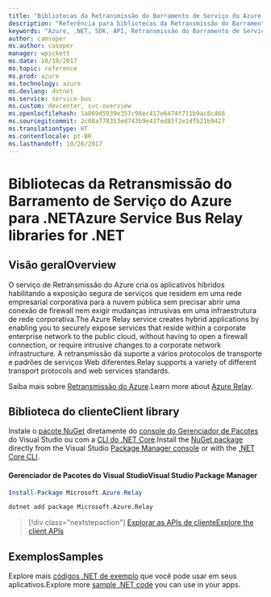 ```yaml
---
title: "Bibliotecas da Retransmissão do Barramento de Serviço do Azure para .NET"
description: "Referência para bibliotecas da Retransmissão do Barramento de Serviço do Azure para .NET"
keywords: "Azure, .NET, SDK, API, Retransmissão do Barramento de Serviço"
author: camsoper
ms.author: casoper
manager: wpickett
ms.date: 10/19/2017
ms.topic: reference
ms.prod: azure
ms.technology: azure
ms.devlang: dotnet
ms.service: service-bus
ms.custom: devcenter, svc-overview
ms.openlocfilehash: 1a869d5939e357c98ec417e6474f711b9ac8c466
ms.sourcegitcommit: 2c08a778353ed743b9e437ed85f2e1dfb21b9427
ms.translationtype: HT
ms.contentlocale: pt-BR
ms.lasthandoff: 10/26/2017
---
```

# <a name="azure-service-bus-relay-libraries-for-net"></a><span data-ttu-id="4e14e-104">Bibliotecas da Retransmissão do Barramento de Serviço do Azure para .NET</span><span class="sxs-lookup"><span data-stu-id="4e14e-104">Azure Service Bus Relay libraries for .NET</span></span>

## <a name="overview"></a><span data-ttu-id="4e14e-105">Visão geral</span><span class="sxs-lookup"><span data-stu-id="4e14e-105">Overview</span></span>

<span data-ttu-id="4e14e-106">O serviço de Retransmissão do Azure cria os aplicativos híbridos habilitando a exposição segura de serviços que residem em uma rede empresarial corporativa para a nuvem pública sem precisar abrir uma conexão de firewall nem exigir mudanças intrusivas em uma infraestrutura de rede corporativa.</span><span class="sxs-lookup"><span data-stu-id="4e14e-106">The Azure Relay service creates hybrid applications by enabling you to securely expose services that reside within a corporate enterprise network to the public cloud, without having to open a firewall connection, or require intrusive changes to a corporate network infrastructure.</span></span> <span data-ttu-id="4e14e-107">A retransmissão dá suporte a vários protocolos de transporte e padrões de serviços Web diferentes.</span><span class="sxs-lookup"><span data-stu-id="4e14e-107">Relay supports a variety of different transport protocols and web services standards.</span></span>
          
<span data-ttu-id="4e14e-108">Saiba mais sobre [Retransmissão do Azure](/azure/service-bus-relay/relay-what-is-it).</span><span class="sxs-lookup"><span data-stu-id="4e14e-108">Learn more about [Azure Relay](/azure/service-bus-relay/relay-what-is-it).</span></span>

## <a name="client-library"></a><span data-ttu-id="4e14e-109">Biblioteca do cliente</span><span class="sxs-lookup"><span data-stu-id="4e14e-109">Client library</span></span>

<span data-ttu-id="4e14e-110">Instale o [pacote NuGet](https://www.nuget.org/packages/Microsoft.Azure.Relay) diretamente do [console do Gerenciador de Pacotes][PackageManager] do Visual Studio ou com a [CLI do .NET Core][DotNetCLI].</span><span class="sxs-lookup"><span data-stu-id="4e14e-110">Install the [NuGet package](https://www.nuget.org/packages/Microsoft.Azure.Relay) directly from the Visual Studio [Package Manager console][PackageManager] or with the [.NET Core CLI][DotNetCLI].</span></span>

#### <a name="visual-studio-package-manager"></a><span data-ttu-id="4e14e-111">Gerenciador de Pacotes do Visual Studio</span><span class="sxs-lookup"><span data-stu-id="4e14e-111">Visual Studio Package Manager</span></span>

```powershell
Install-Package Microsoft.Azure.Relay
```

```bash
dotnet add package Microsoft.Azure.Relay
```

> [!div class="nextstepaction"]
> [<span data-ttu-id="4e14e-112">Explorar as APIs de cliente</span><span class="sxs-lookup"><span data-stu-id="4e14e-112">Explore the client APIs</span></span>](/dotnet/api/overview/azure/relay/client)

## <a name="samples"></a><span data-ttu-id="4e14e-113">Exemplos</span><span class="sxs-lookup"><span data-stu-id="4e14e-113">Samples</span></span>

<span data-ttu-id="4e14e-114">Explore mais [códigos .NET de exemplo](https://azure.microsoft.com/resources/samples/?platform=dotnet) que você pode usar em seus aplicativos.</span><span class="sxs-lookup"><span data-stu-id="4e14e-114">Explore more [sample .NET code](https://azure.microsoft.com/resources/samples/?platform=dotnet) you can use in your apps.</span></span>

[PackageManager]: https://docs.microsoft.com/nuget/tools/package-manager-console
[DotNetCLI]: https://docs.microsoft.com/dotnet/core/tools/dotnet-add-package